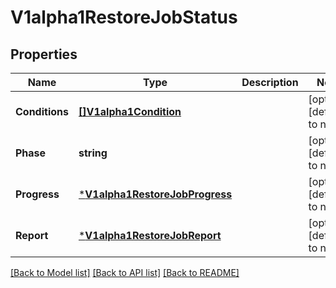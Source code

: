 # V1alpha1RestoreJobStatus

## Properties
Name | Type | Description | Notes
------------ | ------------- | ------------- | -------------
**Conditions** | [**[]V1alpha1Condition**](v1alpha1.Condition.md) |  | [optional] [default to null]
**Phase** | **string** |  | [optional] [default to null]
**Progress** | [***V1alpha1RestoreJobProgress**](v1alpha1.RestoreJobProgress.md) |  | [optional] [default to null]
**Report** | [***V1alpha1RestoreJobReport**](v1alpha1.RestoreJobReport.md) |  | [optional] [default to null]

[[Back to Model list]](../README.md#documentation-for-models) [[Back to API list]](../README.md#documentation-for-api-endpoints) [[Back to README]](../README.md)


